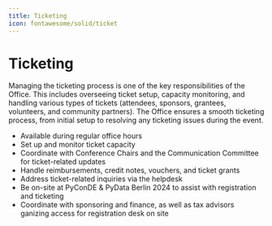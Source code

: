 ```yaml
---
title: Ticketing
icon: fontawesome/solid/ticket
---
```

# Ticketing

Managing the ticketing process is one of the key responsibilities of the Office. This includes overseeing ticket setup,
capacity monitoring, and handling various types of tickets (attendees, sponsors, grantees, volunteers, and community
partners). The Office ensures a smooth ticketing process, from initial setup to resolving any ticketing issues during
the event.

- Available during regular office hours
- Set up and monitor ticket capacity
- Coordinate with Conference Chairs and the Communication Committee for ticket-related updates
- Handle reimbursements, credit notes, vouchers, and ticket grants
- Address ticket-related inquiries via the helpdesk
- Be on-site at PyConDE & PyData Berlin 2024 to assist with registration and ticketing
- Coordinate with sponsoring and finance, as well as tax advisors ganizing access for registration desk on site

